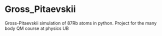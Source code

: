 # Gross_Pitaevskii
 Gross-Pitaevskii simulation of 87Rb atoms in python. Project for the many body QM course at physics UB
